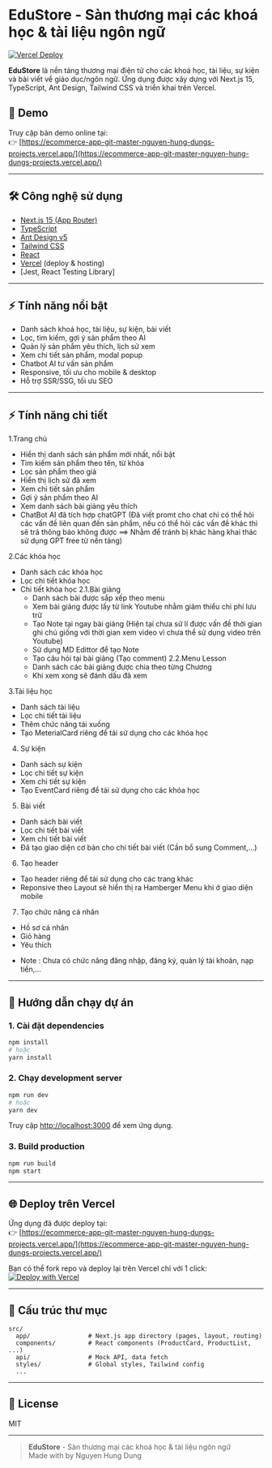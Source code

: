# EduStore - Sàn thương mại các khoá học & tài liệu ngôn ngữ

[![Vercel Deploy](https://vercel.com/button)](https://ecommerce-app-git-master-nguyen-hung-dungs-projects.vercel.app/)

**EduStore** là nền tảng thương mại điện tử cho các khoá học, tài liệu, sự kiện và bài viết về giáo dục/ngôn ngữ. Ứng dụng được xây dựng với Next.js 15, TypeScript, Ant Design, Tailwind CSS và triển khai trên Vercel.

## 🚀 Demo

Truy cập bản demo online tại:  
👉 [https://ecommerce-app-git-master-nguyen-hung-dungs-projects.vercel.app/](https://ecommerce-app-git-master-nguyen-hung-dungs-projects.vercel.app/)

---

## 🛠️ Công nghệ sử dụng

- [Next.js 15 (App Router)](https://nextjs.org/)
- [TypeScript](https://www.typescriptlang.org/)
- [Ant Design v5](https://ant.design/)
- [Tailwind CSS](https://tailwindcss.com/)
- [React](https://react.dev/)
- [Vercel](https://vercel.com/) (deploy & hosting)
- [Jest, React Testing Library] 

---

## ⚡️ Tính năng nổi bật

- Danh sách khoá học, tài liệu, sự kiện, bài viết
- Lọc, tìm kiếm, gợi ý sản phẩm theo AI
- Quản lý sản phẩm yêu thích, lịch sử xem
- Xem chi tiết sản phẩm, modal popup
- Chatbot AI tư vấn sản phẩm
- Responsive, tối ưu cho mobile & desktop
- Hỗ trợ SSR/SSG, tối ưu SEO

---

## ⚡️ Tính năng chi tiết

1.Trang chủ 
- Hiển thị danh sách sản phẩm mới nhất, nổi bật
- Tìm kiếm sản phẩm theo tên, từ khóa
- Lọc sản phẩm theo giá
- Hiển thị lịch sử đã xem
- Xem chi tiết sản phẩm
- Gợi ý sản phẩm theo AI
- Xem danh sách bài giảng yêu thích
- ChatBot AI đã tích hợp chatGPT (Đã viết promt cho chat chỉ có thể hỏi các vấn đề liên quan đến sản phẩm, nếu có thể hỏi các vấn đề khác thì sẽ trả thông báo không được ==> Nhằm để tránh bị khác hàng khai thác sử dụng GPT free từ nền tảng)

2.Các khóa học
- Danh sách các khóa học
- Lọc chi tiết khóa học
- Chi tiết khóa học
    2.1.Bài giảng
    - Danh sách bài được sắp xếp theo menu
    - Xem bài giảng được lấy từ link Youtube nhằm giảm thiểu chi phí lưu trữ
    - Tạo Note tại ngay bài giảng (Hiện tại chưa sử lí được vấn đề thời gian ghi chú giống với thời gian xem video vì chưa thể sử dụng video trên Youtube)
    - Sử dụng MD Edittor để tạo Note
    - Tạo câu hỏi tại bài giảng (Tạo comment)
    2.2.Menu Lesson
    - Danh sách các bài giảng được chia theo từng Chương
    - Khi xem xong sẽ đánh dấu đã xem

3.Tài liệu học
- Danh sách tài liệu
- Lọc chi tiết tài liệu
- Thêm chức năng tải xuống
- Tạo MeterialCard riêng để tái sử dụng cho các khóa học

4. Sự kiện
- Danh sách sự kiện
- Lọc chi tiết sự kiện
- Xem chi tiết sự kiện
- Tạo EventCard riêng để tái sử dụng cho các khóa học

5. Bài viết
- Danh sách bài viết
- Lọc chi tiết bài viết
- Xem chi tiết bài viết
- Đã tạo giao diện cơ bản cho chi tiết bài viết (Cần bổ sung Comment,...)

6. Tạo header 
- Tạo header riêng để tái sử dụng cho các trang khác
- Reponsive theo Layout sẽ hiển thị ra Hamberger Menu khi ở giao diện mobile

7. Tạo chức năng cá nhân 
- Hồ sơ cá nhân
- Giỏ hàng
- Yêu thích
* Note : Chưa có chức năng đăng nhập, đăng ký, quản lý tài khoản, nạp tiền,...
---

## 🏁 Hướng dẫn chạy dự án

### 1. Cài đặt dependencies

```bash
npm install
# hoặc
yarn install
```

### 2. Chạy development server

```bash
npm run dev
# hoặc
yarn dev
```

Truy cập [http://localhost:3000](http://localhost:3000) để xem ứng dụng.

### 3. Build production

```bash
npm run build
npm start
```

---

## 🌐 Deploy trên Vercel

Ứng dụng đã được deploy tại:  
👉 [https://ecommerce-app-git-master-nguyen-hung-dungs-projects.vercel.app/](https://ecommerce-app-git-master-nguyen-hung-dungs-projects.vercel.app/)

Bạn có thể fork repo và deploy lại trên Vercel chỉ với 1 click:  
[![Deploy with Vercel](https://vercel.com/button)](https://vercel.com/new?utm_source=create-next-app&utm_medium=default-template&utm_campaign=create-next-app)

---

## 📂 Cấu trúc thư mục

```
src/
  app/                # Next.js app directory (pages, layout, routing)
  components/         # React components (ProductCard, ProductList, ...)
  api/                # Mock API, data fetch
  styles/             # Global styles, Tailwind config
  ...
```

---

## 📄 License

MIT

---

> **EduStore** - Sàn thương mại các khoá học & tài liệu ngôn ngữ  
> Made with by Nguyen Hung Dung
